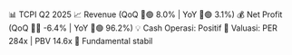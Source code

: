 📊 TCPI Q2 2025
📈 Revenue (QoQ 🔼🟢 8.0% | YoY 🔼🟢 3.1%)
💰 Net Profit (QoQ 🔻🔴 -6.4% | YoY 🔼🟢 96.2%)
💡 Cash Operasi: Positif
🧮 Valuasi: PER 284x | PBV 14.6x
🧱 Fundamental stabil
